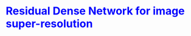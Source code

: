 <!DOCTYPE html>
<html>
  <head>
  </head>
<body>
  <h1 style='color:blue'> Residual Dense Network for image super-resolution </h1>
  
</body>
</html>
